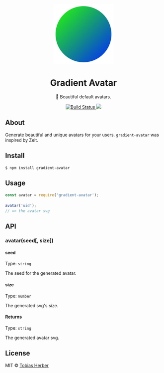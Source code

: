<p align="center"><img src="./assets/example.png" /></p>

<h1 align="center">Gradient Avatar</h1>

<p align="center">🌈 Beautiful default avatars.</p>
<p align="center">
  <a href="https://travis-ci.org/usemeta/gradient-avatar">
    <img src="https://travis-ci.org/usemeta/gradient-avatar.svg?branch=master" alt="Build Status" />
  </a>
  <a href="https://codecov.io/gh/usemeta/gradient-avatar">
    <img src="https://codecov.io/gh/usemeta/gradient-avatar/branch/master/graph/badge.svg" />
  </a>
</p>

## About 

Generate beautiful and unique avatars for your users. `gradient-avatar` was inspired by Zeit.

## Install

```
$ npm install gradient-avatar
```

## Usage

```js
const avatar = require('gradient-avatar');

avatar('uid');
// => the avatar svg
```

## API

### avatar(seed[, size])

#### seed

Type: `string`

The seed for the generated avatar. 

#### size

Type: `number`

The generated svg's size.

#### Returns

Type: `string`

The generated avatar svg.

## License

MIT © [Tobias Herber](http://tobihrbr.com)
